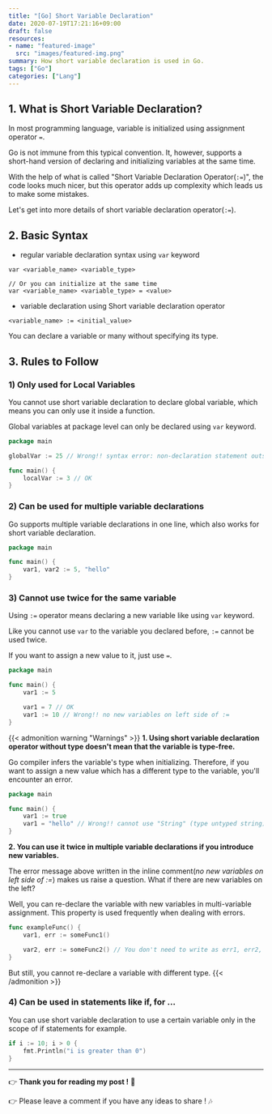 ```yaml
---
title: "[Go] Short Variable Declaration"
date: 2020-07-19T17:21:16+09:00
draft: false
resources:
- name: "featured-image"
  src: "images/featured-img.png"
summary: How short variable declaration is used in Go.
tags: ["Go"]
categories: ["Lang"]
---
```


## 1. What is Short Variable Declaration?

In most programming language, variable is initialized using assignment operator `=`.

Go is not immune from this typical convention. It, however, supports a short-hand version of declaring and initializing variables at the same time.

With the help of what is called "Short Variable Declaration Operator(`:=`)", the code looks much nicer, but this operator adds up complexity which leads us to make some mistakes.

Let's get into more details of short variable declaration operator(`:=`).

## 2. Basic Syntax

- regular variable declaration syntax using `var` keyword

```
var <variable_name> <variable_type>

// Or you can initialize at the same time
var <variable_name> <variable_type> = <value>

```

- variable declaration using Short variable declaration operator

```
<variable_name> := <initial_value>
```

You can declare a variable or many without specifying its type. 

## 3. Rules to Follow

### 1) Only used for Local Variables

You cannot use short variable declaration to declare global variable, which means you can only use it inside a function.

Global variables at package level can only be declared using `var` keyword.

```go
package main

globalVar := 25 // Wrong!! syntax error: non-declaration statement outside function body

func main() {
    localVar := 3 // OK
}
```

### 2) Can be used for multiple variable declarations

Go supports multiple variable declarations in one line, which also works for short variable declaration.

```go
package main

func main() {
    var1, var2 := 5, "hello"
}
```

### 3) Cannot use twice for the same variable

Using `:=` operator means declaring a new variable like using `var` keyword.

Like you cannot use `var` to the variable you declared before, `:=` cannot be used twice. 

If you want to assign a new value to it, just use `=`.

```go
package main

func main() {
    var1 := 5

    var1 = 7 // OK
    var1 := 10 // Wrong!! no new variables on left side of :=
}
```

{{< admonition warning "Warnings" >}}
**1. Using short variable declaration operator without type doesn't mean that the variable is type-free.**

Go compiler infers the variable's type when initializing. Therefore, if you want to assign a new value which has a different type to the variable, you'll encounter an error.

```go
package main

func main() {
    var1 := true
    var1 = "hello" // Wrong!! cannot use "String" (type untyped string) as type bool in assignment
}
```

**2. You can use it twice in multiple variable declarations if you introduce new variables.**

The error message above written in the inline comment(_no new variables on left side of :=_) makes us raise a question. What if there are new variables on the left?

Well, you can re-declare the variable with new variables in multi-variable assignment. This property is used frequently when dealing with errors.

```go
func exampleFunc() {
    var1, err := someFunc1()

    var2, err := someFunc2() // You don't need to write as err1, err2, ...
}
```

But still, you cannot re-declare a variable with different type.
{{< /admonition >}}

### 4) Can be used in statements like if, for ...

You can use short variable declaration to use a certain variable only in the scope of if statements for example.

```go
if i := 10; i > 0 {
    fmt.Println("i is greater than 0")
}
```


---

:point_right: **Thank you for reading my post !** :pray:

:point_right: Please leave a comment if you have any ideas to share ! :notes:

